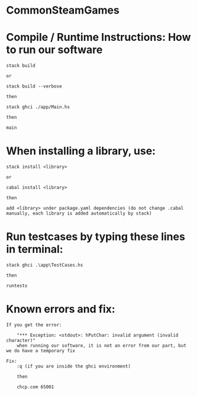 # CommonSteamGames

# Compile / Runtime Instructions: How to run our software
    stack build 
    
    or
    
    stack build --verbose
    
    then
    
    stack ghci ./app/Main.hs
    
    then
    
    main
    
# When installing a library, use:
    stack install <library>
    
    or 
    
    cabal install <library> 
    
    then
            
    add <library> under package.yaml dependencies (do not change .cabal manually, each library is added automatically by stack)
# Run testcases by typing these lines in terminal:
    stack ghci .\app\TestCases.hs
    
    then
    
    runtests

# Known errors and fix:
    If you get the error:
    
        "*** Exception: <stdout>: hPutChar: invalid argument (invalid character)" 
        when running our software, it is not an error from our part, but we do have a temporary fix
    
    Fix:
        :q (if you are inside the ghci environment)
        
        then
        
        chcp.com 65001 
